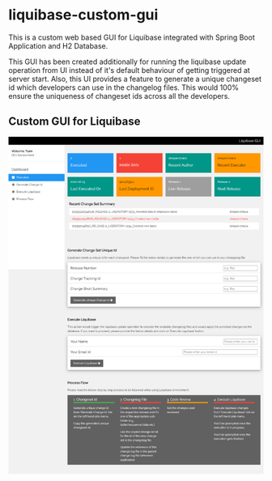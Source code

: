# liquibase-custom-gui
This is a custom web based GUI for Liquibase integrated with Spring Boot Application and H2 Database.

This GUI has been created additionally for running the liquibase update operation from UI instead of it's default behaviour of getting triggered at server start. Also, this UI provides a feature to generate a unique changeset id which developers can use in the changelog files. This would 100% ensure the uniqueness of changeset ids across all the developers.

## Custom GUI for Liquibase

![Service Logs](screenshots/1_custom_liquibase_gui.png?raw=true "Liquibase Customm GUI")
